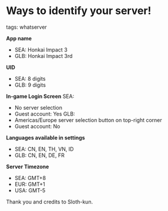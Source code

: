 # Ways to identify your server!
tags: whatserver

**App name**
- SEA: Honkai Impact 3
- GLB: Honkai Impact 3rd

**UID**
- SEA: 8 digits
- GLB: 9 digits

**In-game Login Screen**
SEA:
- No server selection
- Guest account: Yes
GLB:
- Americas/Europe server selection button on top-right corner
- Guest account: No

**Languages available in settings**
- SEA: CN, EN, TH, VN, ID
- GLB: CN, EN, DE, FR

**Server Timezone**
- SEA: GMT+8
- EUR: GMT+1
- USA: GMT-5

Thank you and credits to Sloth-kun.